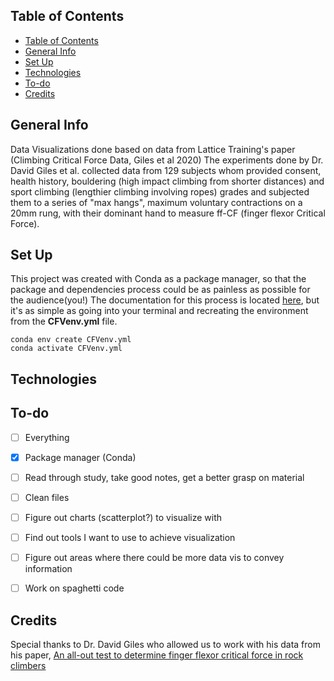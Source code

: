 ## Table of Contents 
- [Table of Contents](#table-of-contents)
- [General Info](#general-info)
- [Set Up](#set-up)
- [Technologies](#technologies)
- [To-do](#to-do)
- [Credits](#credits)


## General Info
Data Visualizations done based on data from Lattice Training's paper (Climbing Critical Force Data, Giles et al 2020)
The experiments done by Dr. David Giles et al. collected data from 129 subjects whom provided consent, health history, bouldering (high impact climbing from shorter distances) and sport climbing (lengthier climbing involving ropes) grades and subjected them to a series of "max hangs", maximum voluntary contractions on a 20mm rung, with their dominant hand to measure ff-CF (finger flexor Critical Force). 

## Set Up
This project was created with Conda as a package manager, so that the package and dependencies process could be as painless as possible for the audience(you!)
The documentation for this process is located [here](https://docs.conda.io/projects/conda/en/latest/user-guide/tasks/manage-environments.html#create-env-from-file), but it's as simple as going into your terminal and recreating the environment from the **CFVenv.yml** file. 

```
conda env create CFVenv.yml
conda activate CFVenv.yml
```

## Technologies


## To-do
- [ ] Everything
- [x] Package manager (Conda)
- [ ] Read through study, take good notes, get a better grasp on material
- [ ] Clean files
- [ ] Figure out charts (scatterplot?) to visualize with
- [ ] Find out tools I want to use to achieve visualization
- [ ] Figure out areas where there could be more data vis to convey information
- [ ] Work on spaghetti code



## Credits 
Special thanks to Dr. David Giles who allowed us to work with his data from his paper, [An all-out test to determine finger flexor critical force in rock climbers](https://www.researchgate.net/publication/343601001_An_all-out_test_to_determine_finger_flexor_critical_force_in_rock_climbers)
